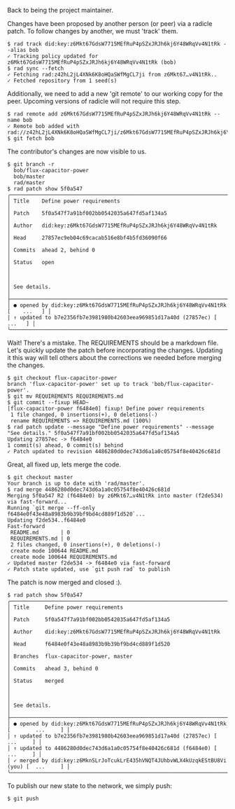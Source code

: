 Back to being the project maintainer.

Changes have been proposed by another person (or peer) via a radicle patch.  To follow changes by another, we must 'track' them.

```
$ rad track did:key:z6Mkt67GdsW7715MEfRuP4pSZxJRJh6kj6Y48WRqVv4N1tRk --alias bob
✓ Tracking policy updated for z6Mkt67GdsW7715MEfRuP4pSZxJRJh6kj6Y48WRqVv4N1tRk (bob)
$ rad sync --fetch
✓ Fetching rad:z42hL2jL4XNk6K8oHQaSWfMgCL7ji from z6Mkt67…v4N1tRk..
✓ Fetched repository from 1 seed(s)
```

Additionally, we need to add a new 'git remote' to our working copy for the
peer.  Upcoming versions of radicle will not require this step.

```
$ rad remote add z6Mkt67GdsW7715MEfRuP4pSZxJRJh6kj6Y48WRqVv4N1tRk --name bob
✓ Remote bob added with rad://z42hL2jL4XNk6K8oHQaSWfMgCL7ji/z6Mkt67GdsW7715MEfRuP4pSZxJRJh6kj6Y48WRqVv4N1tRk
$ git fetch bob
```

The contributor's changes are now visible to us.

```
$ git branch -r
  bob/flux-capacitor-power
  bob/master
  rad/master
$ rad patch show 5f0a547
╭───────────────────────────────────────────────────────────────────────────────────╮
│ Title    Define power requirements                                                │
│ Patch    5f0a547f7a91bf002bb0542035a647fd5af134a5                                 │
│ Author   did:key:z6Mkt67GdsW7715MEfRuP4pSZxJRJh6kj6Y48WRqVv4N1tRk                 │
│ Head     27857ec9eb04c69cacab516e8bf4b5fd36090f66                                 │
│ Commits  ahead 2, behind 0                                                        │
│ Status   open                                                                     │
│                                                                                   │
│ See details.                                                                      │
├───────────────────────────────────────────────────────────────────────────────────┤
│ ● opened by did:key:z6Mkt67GdsW7715MEfRuP4pSZxJRJh6kj6Y48WRqVv4N1tRk [    ...   ] │
│ ↑ updated to b7e2356fb7e3981980b42603eea969851d17a40d (27857ec) [         ...   ] │
╰───────────────────────────────────────────────────────────────────────────────────╯
```

Wait! There's a mistake.  The REQUIREMENTS should be a markdown file.  Let's
quickly update the patch before incorporating the changes.  Updating it this
way will tell others about the corrections we needed before merging the
changes.

```
$ git checkout flux-capacitor-power
branch 'flux-capacitor-power' set up to track 'bob/flux-capacitor-power'.
$ git mv REQUIREMENTS REQUIREMENTS.md
$ git commit --fixup HEAD~
[flux-capacitor-power f6484e0] fixup! Define power requirements
 1 file changed, 0 insertions(+), 0 deletions(-)
 rename REQUIREMENTS => REQUIREMENTS.md (100%)
$ rad patch update --message "Define power requirements" --message "See details." 5f0a547f7a91bf002bb0542035a647fd5af134a5
Updating 27857ec -> f6484e0
1 commit(s) ahead, 0 commit(s) behind
✓ Patch updated to revision 4486280d0dec743d6a1a0c05754f8e40426c681d
```

Great, all fixed up, lets merge the code.

```
$ git checkout master
Your branch is up to date with 'rad/master'.
$ rad merge 4486280d0dec743d6a1a0c05754f8e40426c681d
Merging 5f0a547 R2 (f6484e0) by z6Mkt67…v4N1tRk into master (f2de534) via fast-forward...
Running `git merge --ff-only f6484e0f43e48a8983b9b39bf9bd4cd889f1d520`...
Updating f2de534..f6484e0
Fast-forward
 README.md       | 0
 REQUIREMENTS.md | 0
 2 files changed, 0 insertions(+), 0 deletions(-)
 create mode 100644 README.md
 create mode 100644 REQUIREMENTS.md
✓ Updated master f2de534 -> f6484e0 via fast-forward
✓ Patch state updated, use `git push rad` to publish
```

The patch is now merged and closed :).

```
$ rad patch show 5f0a547
╭─────────────────────────────────────────────────────────────────────────────────────────╮
│ Title     Define power requirements                                                     │
│ Patch     5f0a547f7a91bf002bb0542035a647fd5af134a5                                      │
│ Author    did:key:z6Mkt67GdsW7715MEfRuP4pSZxJRJh6kj6Y48WRqVv4N1tRk                      │
│ Head      f6484e0f43e48a8983b9b39bf9bd4cd889f1d520                                      │
│ Branches  flux-capacitor-power, master                                                  │
│ Commits   ahead 3, behind 0                                                             │
│ Status    merged                                                                        │
│                                                                                         │
│ See details.                                                                            │
├─────────────────────────────────────────────────────────────────────────────────────────┤
│ ● opened by did:key:z6Mkt67GdsW7715MEfRuP4pSZxJRJh6kj6Y48WRqVv4N1tRk [        ...     ] │
│ ↑ updated to b7e2356fb7e3981980b42603eea969851d17a40d (27857ec) [             ...     ] │
│ ↑ updated to 4486280d0dec743d6a1a0c05754f8e40426c681d (f6484e0) [             ...     ] │
│ ✓ merged by did:key:z6MknSLrJoTcukLrE435hVNQT4JUhbvWLX4kUzqkEStBU8Vi (you) [  ...     ] │
╰─────────────────────────────────────────────────────────────────────────────────────────╯
```

To publish our new state to the network, we simply push:

```
$ git push
```
